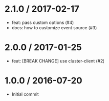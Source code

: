 
2.1.0 / 2017-02-17
==================

  * feat: pass custom options (#4)
  * docs: how to customize event source (#3)

2.0.0 / 2017-01-25
==================

  * feat: [BREAK CHANGE]  use cluster-client (#2)

1.0.0 / 2016-07-20
==================

  * Initial commit
